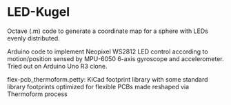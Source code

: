 # LED-Kugel

 Octave (.m) code to generate a coordinate map for a sphere with LEDs evenly distributed.

 Arduino code to implement Neopixel WS2812 LED control according to motion/position sensed by MPU-6050 6-axis gyroscope and accelerometer. Tried out on Arduino Uno R3 clone.

flex-pcb_thermoform.petty: KiCad footprint library with some standard library footprints optimized for flexible PCBs made reshaped via Thermoform process